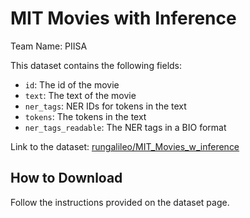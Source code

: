 # MIT Movies with Inference

Team Name: PIISA

This dataset contains the following fields:
- `id`: The id of the movie
- `text`: The text of the movie
- `ner_tags`: NER IDs for tokens in the text
- `tokens`: The tokens in the text
- `ner_tags_readable`: The NER tags in a BIO format

Link to the dataset: [rungalileo/MIT_Movies_w_inference](https://huggingface.co/datasets/rungalileo/MIT_Movies_w_inference)

## How to Download

Follow the instructions provided on the dataset page.